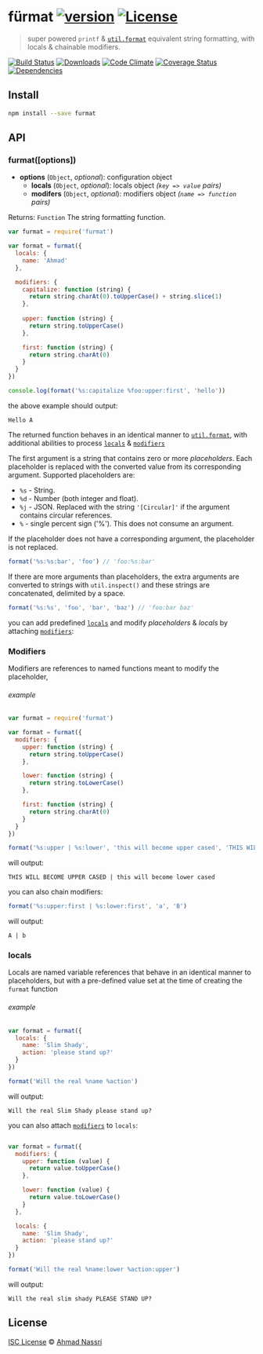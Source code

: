 # fürmat [![version][npm-version]][npm-url] [![License][npm-license]][license-url]

> super powered `printf` & [`util.format`](https://nodejs.org/api/util.html#util_util_format_format) equivalent string formatting, with locals & chainable modifiers.

[![Build Status][travis-image]][travis-url]
[![Downloads][npm-downloads]][npm-url]
[![Code Climate][codeclimate-quality]][codeclimate-url]
[![Coverage Status][codeclimate-coverage]][codeclimate-url]
[![Dependencies][david-image]][david-url]

## Install

```sh
npm install --save furmat
```

## API

### furmat([options])

- **options** (`Object`, *optional*): configuration object
  - **locals** (`Object`, *optional*): locals object *(`key => value` pairs)*
  - **modifers** (`Object`, *optional*): modifiers object *(`name => function` pairs)*

Returns: `Function` The string formatting function.

```js
var furmat = require('furmat')

var format = furmat({
  locals: {
    name: 'Ahmad'
  },

  modifiers: {
    capitalize: function (string) { 
      return string.charAt(0).toUpperCase() + string.slice(1)
    },
    
    upper: function (string) { 
      return string.toUpperCase()
    },

    first: function (string) {
      return string.charAt(0)
    }
  }
})

console.log(format('%s:capitalize %foo:upper:first', 'hello'))
```

the above example should output:

```
Hello A
```

The returned function behaves in an identical manner to [`util.format`](https://nodejs.org/api/util.html#util_util_format_format), with additional abilities to process [`locals`](#locals) & [`modifiers`](#modifiers)

The first argument is a string that contains zero or more *placeholders*. Each placeholder is replaced with the converted value from its corresponding argument. Supported placeholders are:

- `%s` - String.
- `%d` - Number (both integer and float).
- `%j` - JSON. Replaced with the string `'[Circular]'` if the argument contains circular references.
- `%` - single percent sign ('%'). This does not consume an argument.

If the placeholder does not have a corresponding argument, the placeholder is not replaced.

```js
format('%s:%s:bar', 'foo') // 'foo:%s:bar'
```

If there are more arguments than placeholders, the extra arguments are converted to strings with `util.inspect()` and these strings are concatenated, delimited by a space.

```js
format('%s:%s', 'foo', 'bar', 'baz') // 'foo:bar baz'
```

you can add predefined [`locals`](#locals) and modify *placeholders* & *locals* by attaching [`modifiers`](#modifiers):

### Modifiers

Modifiers are references to named functions meant to modify the placeholder, 

###### example

```js
var furmat = require('furmat')

var format = furmat({
  modifiers: {
    upper: function (string) { 
      return string.toUpperCase()
    },

    lower: function (string) { 
      return string.toLowerCase()
    }, 

    first: function (string) {
      return string.charAt(0)
    }
  }
})

format('%s:upper | %s:lower', 'this will become upper cased', 'THIS WILL BECOME LOWER CASED')
```

will output:

```
THIS WILL BECOME UPPER CASED | this will become lower cased
```

you can also chain modifiers:

```js
format('%s:upper:first | %s:lower:first', 'a', 'B')
```

will output:

```
A | b
```

### locals

Locals are named variable references that behave in an identical manner to placeholders, but with a pre-defined value set at the time of creating the `furmat` function

###### example

```js
var format = furmat({
  locals: {
    name: 'Slim Shady',
    action: 'please stand up?'
  }
})

format('Will the real %name %action')
```

will output:

```
Will the real Slim Shady please stand up?
```

you can also attach [`modifiers`](#modifiers) to `locals`:

```js

var format = furmat({
  modifiers: {
    upper: function (value) { 
      return value.toUpperCase()
    },

    lower: function (value) { 
      return value.toLowerCase()
    }
  },

  locals: {
    name: 'Slim Shady',
    action: 'please stand up?'
  }
})

format('Will the real %name:lower %action:upper')
```

will output:

```
Will the real slim shady PLEASE STAND UP?
```

## License

[ISC License](LICENSE) &copy; [Ahmad Nassri](https://www.ahmadnassri.com/)

[license-url]: https://github.com/ahmadnassri/furmat/blob/master/LICENSE

[travis-url]: https://travis-ci.org/ahmadnassri/furmat
[travis-image]: https://img.shields.io/travis/ahmadnassri/furmat.svg?style=flat-square

[npm-url]: https://www.npmjs.com/package/furmat
[npm-license]: https://img.shields.io/npm/l/furmat.svg?style=flat-square
[npm-version]: https://img.shields.io/npm/v/furmat.svg?style=flat-square
[npm-downloads]: https://img.shields.io/npm/dm/furmat.svg?style=flat-square

[codeclimate-url]: https://codeclimate.com/github/ahmadnassri/furmat
[codeclimate-quality]: https://img.shields.io/codeclimate/github/ahmadnassri/furmat.svg?style=flat-square
[codeclimate-coverage]: https://img.shields.io/codeclimate/coverage/github/ahmadnassri/furmat.svg?style=flat-square

[david-url]: https://david-dm.org/ahmadnassri/furmat
[david-image]: https://img.shields.io/david/ahmadnassri/furmat.svg?style=flat-square
